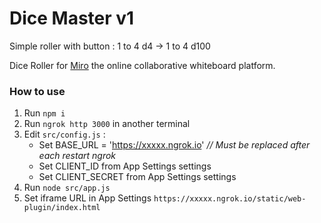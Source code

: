 # Dice Master v1

Simple roller with button : 1 to 4 d4 -> 1 to 4 d100

Dice Roller for [Miro](https://miro.com/index/) the online collaborative whiteboard platform.

### How to use

1. Run `npm i`
2. Run `ngrok http 3000` in another terminal
3. Edit `src/config.js` :
   - Set BASE_URL = 'https://xxxxx.ngrok.io' *// Must be replaced after each restart ngrok*
   - Set CLIENT_ID from App Settings settings
   - Set CLIENT_SECRET from App Settings settings
4. Run `node src/app.js`
5. Set iframe URL in App Settings `https://xxxxx.ngrok.io/static/web-plugin/index.html`
